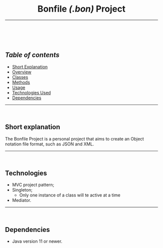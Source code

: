 <header>

# Bonfile *(.bon)* Project
<hr>
</header>
<br>
<nav>

## *Table of contents*

- [Short Explanation](#short-explanation)
- [Overview]()
- [Classes]()
- [Methods]()
- [Usage]()
- [Technologies Used](#technologies)
- [Dependencies](#dependencies)
<hr>
</nav>
<br>
<main>
<section>

## Short explanation
The Bonfile Project is a personal project that aims to create an Object notation file format, such as JSON and XML.
<hr>
</section>
<br>
<section>

## Technologies

- MVC project pattern;
- Singleton;
  - Only one instance of a class will te active at a time
- Mediator.
<hr>
</section>
</main>
<br>
<footer>

## Dependencies

- Java version 11 or newer.
</footer>